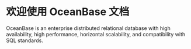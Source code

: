 # 欢迎使用 OceanBase 文档

OceanBase is an enterprise distributed relational database with high availability, high performance, horizontal scalability, and compatibility with SQL standards.